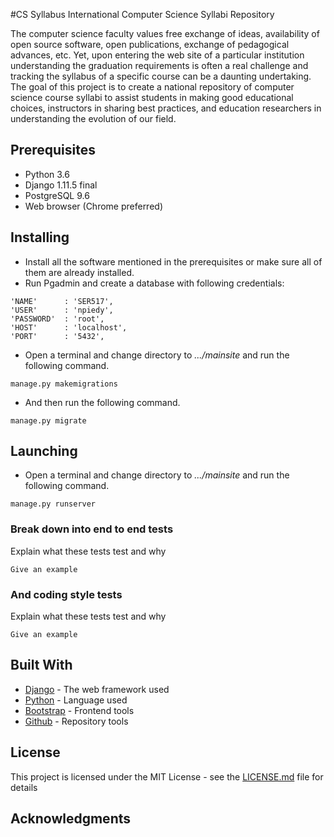 #CS Syllabus International Computer Science Syllabi Repository


The computer science faculty values free exchange of ideas, availability of open source
software, open publications, exchange of pedagogical advances, etc. Yet, upon entering the
web site of a particular institution understanding the graduation requirements is often a real
challenge and tracking the syllabus of a specific course can be a daunting undertaking. The
goal of this project is to create a national repository of computer science course syllabi to assist
students in making good educational choices, instructors in sharing best practices, and
education researchers in understanding the evolution of our field.


## Prerequisites 

* Python 3.6
* Django 1.11.5 final
* PostgreSQL 9.6
* Web browser (Chrome preferred)

## Installing

* Install all the software mentioned in the prerequisites or make sure all of them are already installed.
* Run Pgadmin and create a database with following credentials: 
```
'NAME'      : 'SER517',
'USER'      : 'npiedy',
'PASSWORD'  : 'root',
'HOST'      : 'localhost',
'PORT'      : '5432',
```
* Open a terminal and change directory to *.../mainsite* and run the following command.
```
manage.py makemigrations
```

* And then run the following command.
```
manage.py migrate
```
## Launching
* Open a terminal and change directory to *.../mainsite* and run the following command.

```
manage.py runserver
```

### Break down into end to end tests

Explain what these tests test and why

```
Give an example
```

### And coding style tests

Explain what these tests test and why

```
Give an example
```

## Built With

* [Django](https://www.djangoproject.com/) - The web framework used
* [Python](https://www.python.org/) - Language used
* [Bootstrap](https://www.python.org/) - Frontend tools
* [Github](https://github.com/) - Repository tools

## License

This project is licensed under the MIT License - see the [LICENSE.md](LICENSE.md) file for details

## Acknowledgments
